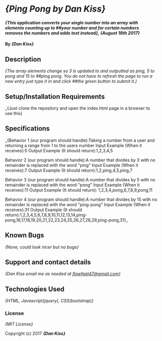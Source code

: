 # _{Ping Pong by Dan Kiss}_

#### _{This application converts your single number into an array with elements counting up to ##your number and for certain numbers removes the numbers and adds text instead}, {August 18th 2017}_

#### By _**{Dan Kiss}**_

## Description

_{The array elements change so 3 is updated to and outputted as ping, 5 to pong and 15 to ##ping pong. You do not have to refresh the page to run a new entry just type it in and click ##the green button to submit it.}_

## Setup/Installation Requirements

_{Just clone the repository and open the index.html page in a browser to use this}

## Specifications

_{Behavior 1 (our program should handle):Taking a number from a user and returning a range from 1 to the users number
  Input Example (When it receives):5
  Output Example (It should return):1,2,3,4,5

  Behavior 2 (our program should handle):A number that divides by 3 with no remainder is replaced with the word "ping"
  Input Example (When it receives):7
  Output Example (It should return):1,2,ping,4,5,ping,7

  Behavior 3 (our program should handle):A number that divides by 5 with no remainder is replaced with the word "pong"
  Input Example (When it receives):11
  Output Example (It should return): 1,2,3,4,pong,6,7,8,9,pong,11

  Behavior 4 (our program should handle):A number that divides by 15 with no remainder is replaced with the word "ping-pong"
  Input Example (When it receives):31
  Output Example (It should return):1,2,3,4,5,6,7,8,9,10,11,12,13,14,ping-pong,16,17,18,19,20,21,22,23,24,25,26,27,28,29,ping-pong,31}_

## Known Bugs

_{None, could look nicer but no bugs}_

## Support and contact details

_{Dan Kiss email me as needed at flowfast47@gmail.com}_

## Technologies Used

_{HTML, Javascript(jquery), CSS(bootstrap)}_

### License

*{MIT License}*

Copyright (c) 2017 **_{Dan Kiss}_**
